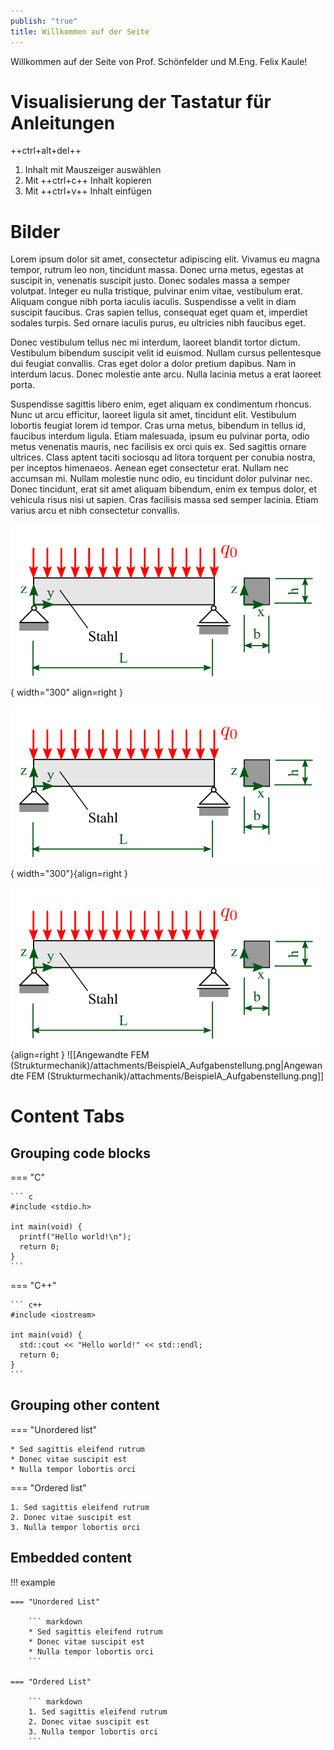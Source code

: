```yaml
---
publish: "true"
title: Willkommen auf der Seite
---
```


Willkommen auf der Seite von Prof. Schönfelder und M.Eng. Felix Kaule!
# Visualisierung der Tastatur für Anleitungen

++ctrl+alt+del++

1. Inhalt mit Mauszeiger auswählen
1. Mit ++ctrl+c++ Inhalt kopieren 
1. Mit ++ctrl+v++ Inhalt einfügen 
# Bilder

Lorem ipsum dolor sit amet, consectetur adipiscing elit. Vivamus eu magna tempor, rutrum leo non, tincidunt massa. Donec urna metus, egestas at suscipit in, venenatis suscipit justo. Donec sodales massa a semper volutpat. Integer eu nulla tristique, pulvinar enim vitae, vestibulum erat. Aliquam congue nibh porta iaculis iaculis. Suspendisse a velit in diam suscipit faucibus. Cras sapien tellus, consequat eget quam et, imperdiet sodales turpis. Sed ornare iaculis purus, eu ultricies nibh faucibus eget.

Donec vestibulum tellus nec mi interdum, laoreet blandit tortor dictum. Vestibulum bibendum suscipit velit id euismod. Nullam cursus pellentesque dui feugiat convallis. Cras eget dolor a dolor pretium dapibus. Nam in interdum lacus. Donec molestie ante arcu. Nulla lacinia metus a erat laoreet porta.

Suspendisse sagittis libero enim, eget aliquam ex condimentum rhoncus. Nunc ut arcu efficitur, laoreet ligula sit amet, tincidunt elit. Vestibulum lobortis feugiat lorem id tempor. Cras urna metus, bibendum in tellus id, faucibus interdum ligula. Etiam malesuada, ipsum eu pulvinar porta, odio metus venenatis mauris, nec facilisis ex orci quis ex. Sed sagittis ornare ultrices. Class aptent taciti sociosqu ad litora torquent per conubia nostra, per inceptos himenaeos. Aenean eget consectetur erat. Nullam nec accumsan mi. Nullam molestie nunc odio, eu tincidunt dolor pulvinar nec. Donec tincidunt, erat sit amet aliquam bibendum, enim ex tempus dolor, et vehicula risus nisi ut sapien. Cras facilisis massa sed semper lacinia. Etiam varius arcu et nibh consectetur convallis.

![Image title](<Angewandte FEM (Strukturmechanik)/attachments/BeispielA_Aufgabenstellung.png>){ width="300" align=right } 


![Image title](<Angewandte FEM (Strukturmechanik)/attachments/BeispielA_Aufgabenstellung.png>){ width="300"}{align=right } 


![Image title](<Angewandte FEM (Strukturmechanik)/attachments/BeispielA_Aufgabenstellung.png>){align=right } 
![[Angewandte FEM (Strukturmechanik)/attachments/BeispielA_Aufgabenstellung.png|Angewandte FEM (Strukturmechanik)/attachments/BeispielA_Aufgabenstellung.png]]
# Content Tabs

## Grouping code blocks

=== "C"

    ``` c
    #include <stdio.h>

    int main(void) {
      printf("Hello world!\n");
      return 0;
    }
    ```

=== "C++"

    ``` c++
    #include <iostream>

    int main(void) {
      std::cout << "Hello world!" << std::endl;
      return 0;
    }
    ```

## Grouping other content

=== "Unordered list"

    * Sed sagittis eleifend rutrum
    * Donec vitae suscipit est
    * Nulla tempor lobortis orci

=== "Ordered list"

    1. Sed sagittis eleifend rutrum
    2. Donec vitae suscipit est
    3. Nulla tempor lobortis orci

## Embedded content
!!! example

    === "Unordered List"

        ``` markdown
        * Sed sagittis eleifend rutrum
        * Donec vitae suscipit est
        * Nulla tempor lobortis orci
        ```

    === "Ordered List"

        ``` markdown
        1. Sed sagittis eleifend rutrum
        2. Donec vitae suscipit est
        3. Nulla tempor lobortis orci
        ```